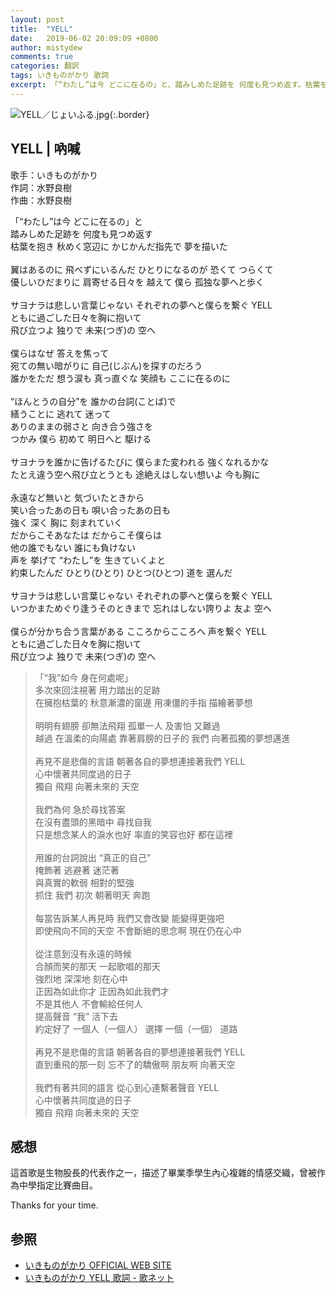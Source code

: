 ```yaml
---
layout: post
title:  "YELL"
date:   2019-06-02 20:09:09 +0800
author: mistydew
comments: true
categories: 翻訳
tags: いきものがかり 歌詞
excerpt: 「“わたし”は今 どこに在るの」と、踏みしめた足跡を 何度も見つめ返す。枯葉を抱き 秋めく窓辺に、かじかんだ指先で 夢を描いた。
---
```

![YELL／じょいふる.jpg](https://raw.githubusercontent.com/mistydew/cover/master/misc/YELL／じょいふる.jpg){:.border}

## YELL | 吶喊

歌手：いきものがかり<br>
作詞：水野良樹<br>
作曲：水野良樹

<div class="lyric-original">
<p>
「“わたし”は今 どこに在るの」と<br>
踏みしめた足跡を 何度も見つめ返す<br>
枯葉を抱き 秋めく窓辺に かじかんだ指先で 夢を描いた<br>
<br>
翼はあるのに 飛べずにいるんだ ひとりになるのが 恐くて つらくて<br>
優しいひだまりに 肩寄せる日々を 越えて 僕ら 孤独な夢へと歩く<br>
<br>
サヨナラは悲しい言葉じゃない それぞれの夢へと僕らを繋ぐ YELL<br>
ともに過ごした日々を胸に抱いて<br>
飛び立つよ 独りで 未来(つぎ)の 空へ<br>
<br>
僕らはなぜ 答えを焦って<br>
宛ての無い暗がりに 自己(じぶん)を探すのだろう<br>
誰かをただ 想う涙も 真っ直ぐな 笑顔も ここに在るのに<br>
<br>
“ほんとうの自分”を 誰かの台詞(ことば)で<br>
繕うことに 逃れて 迷って<br>
ありのままの弱さと 向き合う強さを<br>
つかみ 僕ら 初めて 明日へと 駆ける<br>
<br>
サヨナラを誰かに告げるたびに 僕らまた変われる 強くなれるかな<br>
たとえ違う空へ飛び立とうとも 途絶えはしない想いよ 今も胸に<br>
<br>
永遠など無いと 気づいたときから<br>
笑い合ったあの日も 唄い合ったあの日も<br>
強く 深く 胸に 刻まれていく<br>
だからこそあなたは だからこそ僕らは<br>
他の誰でもない 誰にも負けない<br>
声を 挙げて “わたし”を 生きていくよと<br>
約束したんだ ひとり(ひとり) ひとつ(ひとつ) 道を 選んだ<br>
<br>
サヨナラは悲しい言葉じゃない それぞれの夢へと僕らを繋ぐ YELL<br>
いつかまためぐり逢うそのときまで 忘れはしない誇りよ 友よ 空へ<br>
<br>
僕らが分かち合う言葉がある こころからこころへ 声を繋ぐ YELL<br>
ともに過ごした日々を胸に抱いて<br>
飛び立つよ 独りで 未来(つぎ)の 空へ
</p>
</div>

<div class="lyric-translation">
<blockquote>
「“我”如今 身在何處呢」<br>
多次來回注視著 用力踏出的足跡<br>
在擁抱枯葉的 秋意漸濃的窗邊 用凍僵的手指 描繪著夢想<br>
<br>
明明有翅膀 卻無法飛翔 孤單一人 及害怕 又難過<br>
越過 在溫柔的向陽處 靠著肩膀的日子的 我們 向著孤獨的夢想邁進<br>
<br>
再見不是悲傷的言語 朝著各自的夢想連接著我們 YELL<br>
心中懷著共同度過的日子<br>
獨自 飛翔 向著未來的 天空<br>
<br>
我們為何 急於尋找答案<br>
在沒有盡頭的黑暗中 尋找自我<br>
只是想念某人的淚水也好 率直的笑容也好 都在這裡<br>
<br>
用誰的台詞說出 “真正的自己”<br>
掩飾著 逃避著 迷茫著<br>
與真實的軟弱 相對的堅強<br>
抓住 我們 初次 朝著明天 奔跑<br>
<br>
每當告訴某人再見時 我們又會改變 能變得更強吧<br>
即使飛向不同的天空 不會斷絕的思念啊 現在仍在心中<br>
<br>
從注意到沒有永遠的時候<br>
合顏而笑的那天 一起歌唱的那天<br>
強烈地 深深地 刻在心中<br>
正因為如此你才 正因為如此我們才<br>
不是其他人 不會輸給任何人<br>
提高聲音 “我” 活下去<br>
約定好了 一個人（一個人） 選擇 一個（一個） 道路<br>
<br>
再見不是悲傷的言語 朝著各自的夢想連接著我們 YELL<br>
直到重飛的那一刻 忘不了的驕傲啊 朋友啊 向著天空<br>
<br>
我們有著共同的語言 從心到心連繫著聲音 YELL<br>
心中懷著共同度過的日子<br>
獨自 飛翔 向著未來的 天空
</blockquote>
</div>

## 感想

這首歌是生物股長的代表作之一，描述了畢業季學生內心複雜的情感交織，曾被作為中學指定比賽曲目。

Thanks for your time.

## 参照

* [いきものがかり OFFICIAL WEB SITE](https://ikimonogakari.com)
* [いきものがかり YELL 歌詞 - 歌ネット](https://www.uta-net.com/song/84214)

